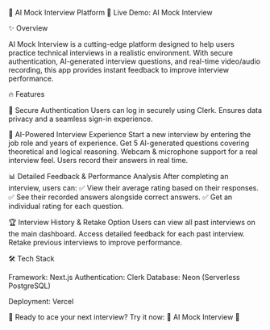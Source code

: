 🚀 AI Mock Interview Platform
🔗 Live Demo: AI Mock Interview

✨ Overview

AI Mock Interview is a cutting-edge platform designed to help users practice technical interviews in a realistic environment. With secure authentication, AI-generated interview questions, and real-time video/audio recording, this app provides instant feedback to improve interview performance.

🔥 Features

🔑 Secure Authentication
Users can log in securely using Clerk.
Ensures data privacy and a seamless sign-in experience.

🎤 AI-Powered Interview Experience
Start a new interview by entering the job role and years of experience.
Get 5 AI-generated questions covering theoretical and logical reasoning.
Webcam & microphone support for a real interview feel.
Users record their answers in real time.

📊 Detailed Feedback & Performance Analysis
After completing an interview, users can:
✅ View their average rating based on their responses.
✅ See their recorded answers alongside correct answers.
✅ Get an individual rating for each question.

🏆 Interview History & Retake Option
Users can view all past interviews on the main dashboard.
Access detailed feedback for each past interview.
Retake previous interviews to improve performance.

🛠️ Tech Stack

Framework: Next.js
Authentication: Clerk
Database: Neon (Serverless PostgreSQL)

Deployment: Vercel

🎯 Ready to ace your next interview? Try it now:
🔗 AI Mock Interview 🚀
